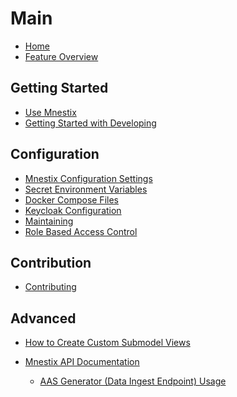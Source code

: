 # Main

- [Home](Home)
- [Feature Overview](Feature-Overview)

## Getting Started

- [Use Mnestix](Use-Mnestix)
- [Getting Started with Developing](Getting-started-with-developing)

## Configuration

- [Mnestix Configuration Settings](Mnestix-Configuration-Settings)
- [Secret Environment Variables](Secret-environment-variables)
- [Docker Compose Files](Docker-Compose-Files)
- [Keycloak Configuration](Keycloak-Configuration)
- [Maintaining](Maintaining)
- [Role Based Access Control](Role-Based-Access-Control)

## Contribution

- [Contributing](Contributing)

## Advanced

- [How to Create Custom Submodel Views](How-to-create-custom-submodel-visualizations)
- [Mnestix API Documentation](Mnestix_API_Documentation)
  - [AAS Generator (Data Ingest Endpoint) Usage](Mnestix_API_Data_Ingest)

  <br></br>
  <br></br>